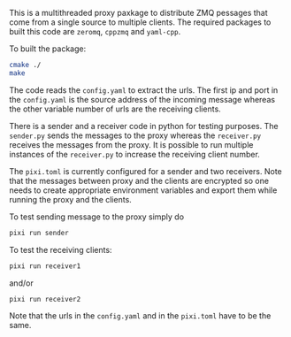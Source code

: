 This is a multithreaded proxy paxkage to distribute ZMQ pessages that come from a single source to multiple clients. 
The required packages to built this code are `zeromq`, `cppzmq` and `yaml-cpp`. 

To built the package:

```sh
cmake ./
make 
```

The code reads the `config.yaml` to extract the urls. The first ip and port in the `config.yaml` is the source address of the incoming message whereas the other variable number of urls are the receiving clients. 

There is a sender and a receiver code in python for testing purposes. The `sender.py` sends the messages to the proxy whereas the `receiver.py` receives the messages from the proxy. It is possible to run multiple instances of the `receiver.py` to increase the receiving client number.

The `pixi.toml` is currently configured for a sender and two receivers. Note that the messages between proxy and the clients are encrypted so one needs to create appropriate environment variables and export them while running the proxy and the clients. 

To test sending message to the proxy simply do 
```sh
pixi run sender
```

To test the receiving clients:

```sh
pixi run receiver1
```

and/or

```sh
pixi run receiver2
```

Note that the urls in the `config.yaml` and in the `pixi.toml` have to be the same. 


